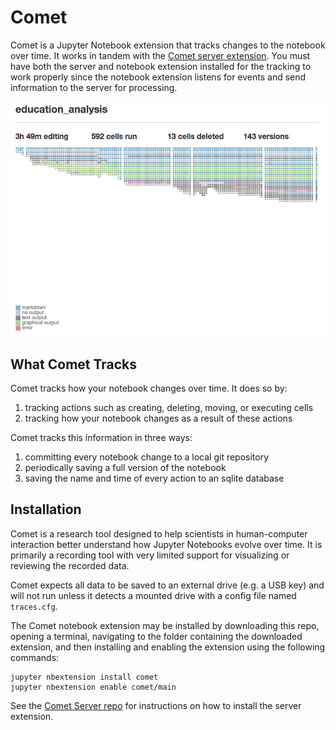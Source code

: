 # Comet
Comet is a Jupyter Notebook extension that tracks changes to the notebook over time. It works in tandem with the [Comet server extension](https://github.com/activityhistory/comet_server). You must have both the server and notebook extension installed for the tracking to work properly since the notebook extension listens for events and send information to the server for processing.

![Comet Extension HistoryFlow Visualization](imgs/historyflow.png)  

## What Comet Tracks
Comet tracks how your notebook changes over time. It does so by:
1. tracking actions such as creating, deleting, moving, or executing cells
2. tracking how your notebook changes as a result of these actions

Comet tracks this information in three ways:
1. committing every notebook change to a local git repository
2. periodically saving a full version of the notebook
3. saving the name and time of every action to an sqlite database

## Installation
Comet is a research tool designed to help scientists in human-computer interaction better understand how Jupyter Notebooks  evolve over time. It is primarily a recording tool with very limited support for visualizing or reviewing the recorded data.

Comet expects all data to be saved to an external drive (e.g. a USB key) and will not run unless it detects a mounted drive with a config file named `traces.cfg`.

The Comet notebook extension may be installed by downloading this repo, opening a terminal, navigating to the folder containing the downloaded extension, and then installing and enabling the extension using the following commands:

```
jupyter nbextension install comet
jupyter nbextension enable comet/main
```

See the [Comet Server repo](https://github.com/activityhistory/comet_server) for instructions on how to install the server extension.
